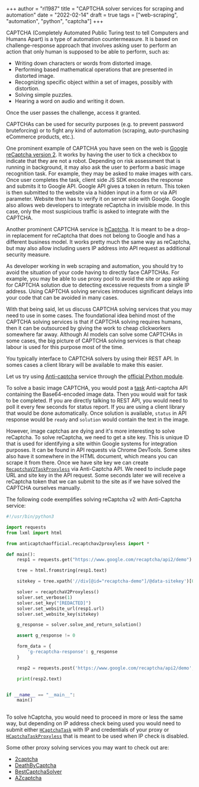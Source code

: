 +++
author = "rl1987"
title = "CAPTCHA solver services for scraping and automation"
date = "2022-02-14"
draft = true
tags = ["web-scraping", "automation", "python", "captcha"]
+++

CAPTCHA (Completely Automated Public Turing test to tell Computers and Humans Apart) is a type of automation
countermeasure. It is based on challenge-response approach that involves asking user to perform an action
that only human is supposed to be able to perform, such as:

* Writing down characters or words from distorted image.
* Performing based mathematical operations that are presented in distorted image.
* Recognizing specific object within a set of images, possibly with distortion.
* Solving simple puzzles.
* Hearing a word on audio and writing it down.

Once the user passes the challenge, access it granted. 

CAPTCHAs can be used for security purposes (e.g. to prevent password bruteforcing) or to fight any kind of automation
(scraping, auto-purchasing eCommerce products, etc.). 

One prominent example of CAPTCHA you have seen on the web is [Google reCaptcha version 2](https://developers.google.com/recaptcha/docs/display). 
It works by having the user to tick a checkbox to indicate that they are not a robot. Depending on risk assessment that is
running in background, it may also ask the user to perform a basic image recognition task. For example, they may be asked
to make images with cars. Once user completes the task, client side JS SDK encodes the response and submits it to Google API.
Google API gives a token in return. This token is then submitted to the website via a hidden input in a form or via API
parameter. Website then has to verify it on server side with Google. Google also allows web developers to integrate reCaptcha
in invisible mode. In this case, only the most suspicious traffic is asked to integrate with the CAPTCHA.

Another prominent CAPTCHA service is [hCaptcha](https://docs.hcaptcha.com/). It is meant to be a drop-in replacement for 
reCaptcha that does not belong to Google and has a different business model. It works pretty much the same way as reCaptcha, 
but may also allow including users IP address into API request as additional security measure.

As developer working in web scraping and automation, you should try to avoid the situation of your code having to directly
face CAPTCHAs. For example, you may be able to use proxy pool to avoid the site or app asking for
CAPTCHA solution due to detecting excessive requests from a single IP address. Using CAPTCHA solving services introduces 
significant delays into your code that can be avoided in many cases.

With that being said, let us discuss CAPTCHA solving services that you may need to use in some cases. The foundational idea
behind most of the CAPTCHA solving services is that if CAPTCHA solving requires humans, then it can be outsourced by giving
the work to cheap clickworkers somewhere far away. Although AI models can solve some CAPTCHAs in some cases, the big picture
of CAPTCHA solving services is that cheap labour is used for this purpose most of the time.

You typically interface to CAPTCHA solvers by using their REST API. In somes cases a client library will be available to make
this easier.

Let us try using [Anti-captcha](https://anti-captcha.com/) service through the [official Python module](https://github.com/AdminAnticaptcha/anticaptcha-python).

To solve a basic image CAPTCHA, you would post a [task](https://anti-captcha.com/apidoc/task-types/ImageToTextTask) 
Anti-captcha API containing the Base64-encoded image data. Then you would wait for task to be completed. If you are directly
talking to REST API, you would need to poll it every few seconds for status report. If you are using a client library that
would be done automatically. Once solution is available, `status` in API response would be `ready` and `solution` would contain
the text in the image. 

However, image captchas are dying and it's more interesting to solve reCaptcha. To solve reCaptcha, we need to get a site key.
This is unique ID that is used for identifying a site within Google systems for integration purposes. It can be found in API
requests via Chrome DevTools. Some sites also have it somewhere in the HTML document, which means you can scrape it from there.
Once we have site key we can create [`RecaptchaV2TaskProxyless`](https://anti-captcha.com/apidoc/task-types/RecaptchaV2TaskProxyless) via 
Anti-Captcha API. We need to include page URL and site key in the API request. Some seconds later we will receive a reCaptcha
token that we can submit to the site as if we have solved the CAPTCHA ourselves manually.

The following code exemplifies solving reCaptcha v2 with Anti-Captcha service:

```python
#!/usr/bin/python3

import requests
from lxml import html

from anticaptchaofficial.recaptchav2proxyless import *

def main():
    resp1 = requests.get("https://www.google.com/recaptcha/api2/demo")

    tree = html.fromstring(resp1.text)

    sitekey = tree.xpath('//div[@id="recaptcha-demo"]/@data-sitekey')[0]

    solver = recaptchaV2Proxyless()
    solver.set_verbose(1)
    solver.set_key("[REDACTED]")
    solver.set_website_url(resp1.url)
    solver.set_website_key(sitekey)

    g_response = solver.solve_and_return_solution()

    assert g_response != 0

    form_data = {
        'g-recaptcha-response': g_response
    }

    resp2 = requests.post('https://www.google.com/recaptcha/api2/demo', data=form_data)

    print(resp2.text)


if __name__ == "__main__":
    main()
    
```

To solve hCaptcha, you would need to proceed in more or less the same way, but depending on IP address check being used you
would need to submit either [`HCaptchaTask`](https://anti-captcha.com/apidoc/task-types/HCaptchaTask) with IP and credentials
of your proxy or [`HCaptchaTaskProxyless`](https://anti-captcha.com/apidoc/task-types/HCaptchaTaskProxyless) that is meant
to be used when IP check is disabled.

Some other proxy solving services you may want to check out are:

* [2captcha](https://2captcha.com/)
* [DeathByCaptcha](https://www.deathbycaptcha.com/)
* [BestCaptchaSolver](https://bestcaptchasolver.com/)
* [AZcaptcha](https://azcaptcha.com/)


